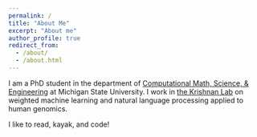 ```yaml
---
permalink: /
title: "About Me"
excerpt: "About me"
author_profile: true
redirect_from:
  - /about/
  - /about.html
---
```


I am a PhD student in the department of [Computational Math, Science, & Engineering](https://cmse.msu.edu/) at Michigan State University. I work in [the Krishnan Lab](https://www.thekrishnanlab.org) on weighted machine learning and natural language processing applied to human genomics.

I like to read, kayak, and code!
